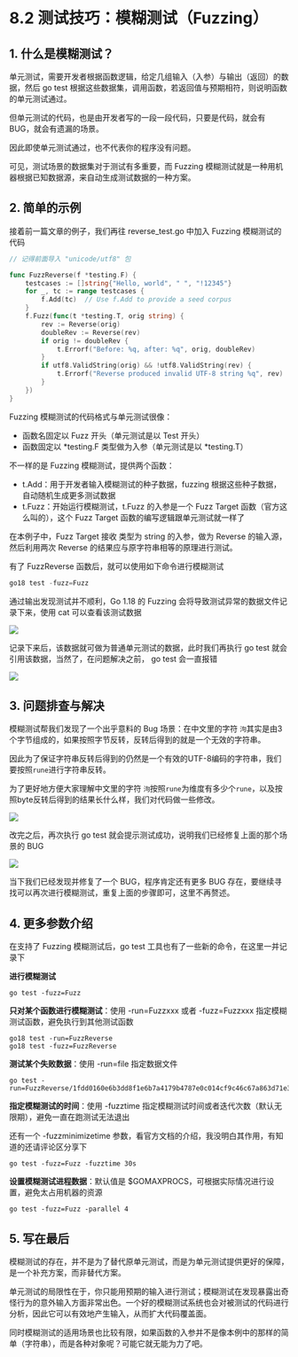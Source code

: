 # 8.2 测试技巧：模糊测试（Fuzzing）

## 1. 什么是模糊测试？

单元测试，需要开发者根据函数逻辑，给定几组输入（入参）与输出（返回）的数据，然后 go test 根据这些数据集，调用函数，若返回值与预期相符，则说明函数的单元测试通过。

但单元测试的代码，也是由开发者写的一段一段代码，只要是代码，就会有 BUG，就会有遗漏的场景。

因此即使单元测试通过，也不代表你的程序没有问题。

可见，测试场景的数据集对于测试有多重要，而 Fuzzing 模糊测试就是一种用机器根据已知数据源，来自动生成测试数据的一种方案。

## 2. 简单的示例

接着前一篇文章的例子，我们再往 reverse_test.go 中加入 Fuzzing 模糊测试的代码

```go
// 记得前面导入 "unicode/utf8" 包

func FuzzReverse(f *testing.F) {
    testcases := []string{"Hello, world", " ", "!12345"}
    for _, tc := range testcases {
        f.Add(tc)  // Use f.Add to provide a seed corpus
    }
    f.Fuzz(func(t *testing.T, orig string) {
        rev := Reverse(orig)
        doubleRev := Reverse(rev)
        if orig != doubleRev {
            t.Errorf("Before: %q, after: %q", orig, doubleRev)
        }
        if utf8.ValidString(orig) && !utf8.ValidString(rev) {
            t.Errorf("Reverse produced invalid UTF-8 string %q", rev)
        }
    })
}
```

Fuzzing 模糊测试的代码格式与单元测试很像：

- 函数名固定以 Fuzz 开头（单元测试是以 Test 开头）
- 函数固定以 *testing.F 类型做为入参（单元测试是以 *testing.T）

不一样的是 Fuzzing 模糊测试，提供两个函数：

- t.Add：用于开发者输入模糊测试的种子数据，fuzzing 根据这些种子数据，自动随机生成更多测试数据
- t.Fuzz：开始运行模糊测试，t.Fuzz 的入参是一个 Fuzz Target 函数（官方这么叫的），这个 Fuzz Target 函数的编写逻辑跟单元测试就一样了

在本例子中，Fuzz Target 接收 类型为 string 的入参，做为 Reverse 的输入源，然后利用两次 Reverse 的结果应与原字符串相等的原理进行测试。

有了 FuzzReverse 函数后，就可以使用如下命令进行模糊测试

```go
go18 test -fuzz=Fuzz
```

通过输出发现测试并不顺利，Go 1.18 的 Fuzzing 会将导致测试异常的数据文件记录下来，使用 cat 可以查看该测试数据

![](https://image.iswbm.com/image-20220323214047119.png)

记录下来后，该数据就可做为普通单元测试的数据，此时我们再执行 go test 就会引用该数据，当然了，在问题解决之前， go test 会一直报错

![](https://image.iswbm.com/image-20220323214900909.png)

## 3. 问题排查与解决

模糊测试帮我们发现了一个出乎意料的 Bug 场景：在中文里的字符 `泃`其实是由3个字节组成的，如果按照字节反转，反转后得到的就是一个无效的字符串。

因此为了保证字符串反转后得到的仍然是一个有效的UTF-8编码的字符串，我们要按照`rune`进行字符串反转。

为了更好地方便大家理解中文里的字符 `泃`按照`rune`为维度有多少个`rune`，以及按照byte反转后得到的结果长什么样，我们对代码做一些修改。

![](https://image.iswbm.com/image-20220323214536938.png)

改完之后，再次执行 go test 就会提示测试成功，说明我们已经修复上面的那个场景的 BUG

![](https://image.iswbm.com/image-20220323215108358.png)

当下我们已经发现并修复了一个 BUG，程序肯定还有更多 BUG 存在，要继续寻找可以再次进行模糊测试，重复上面的步骤即可，这里不再赘述。

## 4. 更多参数介绍

在支持了 Fuzzing 模糊测试后，go test 工具也有了一些新的命令，在这里一并记录下

**进行模糊测试**

```
go test -fuzz=Fuzz
```

**只对某个函数进行模糊测试**：使用 -run=Fuzzxxx 或者 -fuzz=Fuzzxxx 指定模糊测试函数，避免执行到其他测试函数

```
go18 test -run=FuzzReverse
go18 test -fuzz=FuzzReverse
```

**测试某个失败数据**：使用 -run=file 指定数据文件

```
go test -run=FuzzReverse/1fdd0160e6b3dd8f1e6b7a4179b4787e0c014cf9c46c67a863d71e3a0277c213
```

**指定模糊测试的时间**：使用 -fuzztime 指定模糊测试时间或者迭代次数（默认无限期），避免一直在跑测试无法退出

还有一个 -fuzzminimizetime 参数，看官方文档的介绍，我没明白其作用，有知道的还请评论区分享下

```
go test -fuzz=Fuzz -fuzztime 30s
```

**设置模糊测试进程数据**：默认值是 $GOMAXPROCS，可根据实际情况进行设置，避免太占用机器的资源

```
go test -fuzz=Fuzz -parallel 4
```

## 5. 写在最后

模糊测试的存在，并不是为了替代原单元测试，而是为单元测试提供更好的保障，是一个补充方案，而非替代方案。

单元测试的局限性在于，你只能用预期的输入进行测试；模糊测试在发现暴露出奇怪行为的意外输入方面非常出色。一个好的模糊测试系统也会对被测试的代码进行分析，因此它可以有效地产生输入，从而扩大代码覆盖面。

同时模糊测试的适用场景也比较有限，如果函数的入参并不是像本例中的那样的简单（字符串），而是各种对象呢？可能它就无能为力了吧。